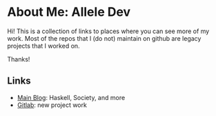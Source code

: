 # About Me: Allele Dev

Hi! This is a collection of links to places where you can see more of
my work. Most of the repos that I (do not) maintain on github are
legacy projects that I worked on.

Thanks!

## Links

* [Main Blog](https://queertypes.com/): Haskell, Society, and more
* [Gitlab](https://gitlab.com/queertypes): new project work
